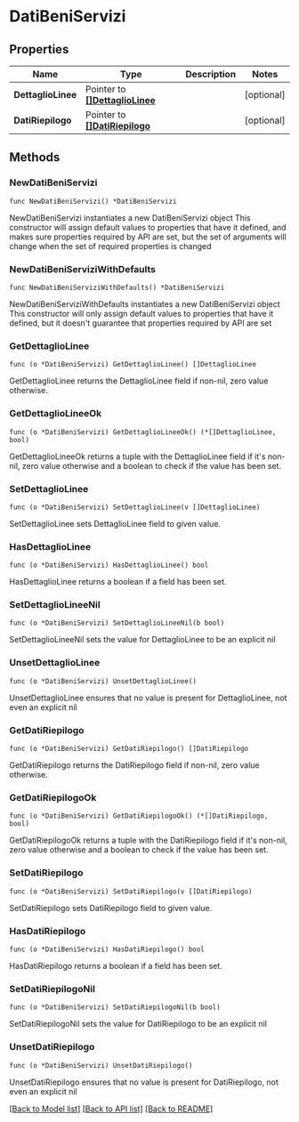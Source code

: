 # DatiBeniServizi

## Properties

Name | Type | Description | Notes
------------ | ------------- | ------------- | -------------
**DettaglioLinee** | Pointer to [**[]DettaglioLinee**](DettaglioLinee.md) |  | [optional] 
**DatiRiepilogo** | Pointer to [**[]DatiRiepilogo**](DatiRiepilogo.md) |  | [optional] 

## Methods

### NewDatiBeniServizi

`func NewDatiBeniServizi() *DatiBeniServizi`

NewDatiBeniServizi instantiates a new DatiBeniServizi object
This constructor will assign default values to properties that have it defined,
and makes sure properties required by API are set, but the set of arguments
will change when the set of required properties is changed

### NewDatiBeniServiziWithDefaults

`func NewDatiBeniServiziWithDefaults() *DatiBeniServizi`

NewDatiBeniServiziWithDefaults instantiates a new DatiBeniServizi object
This constructor will only assign default values to properties that have it defined,
but it doesn't guarantee that properties required by API are set

### GetDettaglioLinee

`func (o *DatiBeniServizi) GetDettaglioLinee() []DettaglioLinee`

GetDettaglioLinee returns the DettaglioLinee field if non-nil, zero value otherwise.

### GetDettaglioLineeOk

`func (o *DatiBeniServizi) GetDettaglioLineeOk() (*[]DettaglioLinee, bool)`

GetDettaglioLineeOk returns a tuple with the DettaglioLinee field if it's non-nil, zero value otherwise
and a boolean to check if the value has been set.

### SetDettaglioLinee

`func (o *DatiBeniServizi) SetDettaglioLinee(v []DettaglioLinee)`

SetDettaglioLinee sets DettaglioLinee field to given value.

### HasDettaglioLinee

`func (o *DatiBeniServizi) HasDettaglioLinee() bool`

HasDettaglioLinee returns a boolean if a field has been set.

### SetDettaglioLineeNil

`func (o *DatiBeniServizi) SetDettaglioLineeNil(b bool)`

 SetDettaglioLineeNil sets the value for DettaglioLinee to be an explicit nil

### UnsetDettaglioLinee
`func (o *DatiBeniServizi) UnsetDettaglioLinee()`

UnsetDettaglioLinee ensures that no value is present for DettaglioLinee, not even an explicit nil
### GetDatiRiepilogo

`func (o *DatiBeniServizi) GetDatiRiepilogo() []DatiRiepilogo`

GetDatiRiepilogo returns the DatiRiepilogo field if non-nil, zero value otherwise.

### GetDatiRiepilogoOk

`func (o *DatiBeniServizi) GetDatiRiepilogoOk() (*[]DatiRiepilogo, bool)`

GetDatiRiepilogoOk returns a tuple with the DatiRiepilogo field if it's non-nil, zero value otherwise
and a boolean to check if the value has been set.

### SetDatiRiepilogo

`func (o *DatiBeniServizi) SetDatiRiepilogo(v []DatiRiepilogo)`

SetDatiRiepilogo sets DatiRiepilogo field to given value.

### HasDatiRiepilogo

`func (o *DatiBeniServizi) HasDatiRiepilogo() bool`

HasDatiRiepilogo returns a boolean if a field has been set.

### SetDatiRiepilogoNil

`func (o *DatiBeniServizi) SetDatiRiepilogoNil(b bool)`

 SetDatiRiepilogoNil sets the value for DatiRiepilogo to be an explicit nil

### UnsetDatiRiepilogo
`func (o *DatiBeniServizi) UnsetDatiRiepilogo()`

UnsetDatiRiepilogo ensures that no value is present for DatiRiepilogo, not even an explicit nil

[[Back to Model list]](../README.md#documentation-for-models) [[Back to API list]](../README.md#documentation-for-api-endpoints) [[Back to README]](../README.md)


